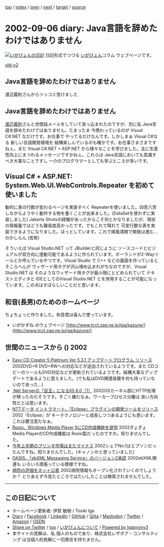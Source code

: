 [top](../index.html) 
 / [index](index.html) 
 / [prev](ig020905.html) 
 / [next](ig020909.html) 
 / [target](https://www.igapyon.jp/igapyon/diary/2002/ig020906.html) 
 / [source](https://github.com/igapyon/diary/blob/master/2002/ig020906.src.md) 

2002-09-06 diary: Java言語を辞めたわけではありません
=====================================================================================================
[![いがぴょんの日記](https://www.igapyon.jp/igapyon/diary/images/iga200306s.jpg "いがぴょん")](https://www.igapyon.jp/igapyon/diary/memo/memoigapyon.html) 日記形式でつづる [いがぴょん](https://www.igapyon.jp/igapyon/diary/memo/memoigapyon.html)コラム ウェブページです。

[old-v2](ig020906-orig.html)

## Java言語を辞めたわけではありません

渡辺義則さんからツッコミ受けました


## Java言語を辞めたわけではありません

[渡辺義則](http://d.hatena.ne.jp/a-san/)さんと世間話メールをしていて突っ込まれたのですが、別に私
Java言語を辞めたわけではありません。たまったま 今携わっているのが Visual C#.NET なだけです。お仕事で やってるだけなんです。しかしまぁ Visual C#なる 新しい言語開発環境を 結構楽しんでいるのも確かです。お仕事さまさまですねぇ。また Visual C#.NET + ASP.NET から様々なことを学びました。主に生産性向上にまつわるメッセージですかねぇ。これらは
Java言語においても意識すべき大事なことですし 一介のプログラマーとしても学ぶところが多いです。

## Visual C# + ASP.NET: System.Web.UI.WebControls.Repeater を初めて使いました

動的に表の行数が変わるページを実装すべく Repeaterを使いました。四苦八苦しながらようやく動作する物を書くことが出来ました。(DataSetを使わずに実装しました)
Jakarta Strutsの経験があったからこそ何とかなりましたが、現状の情報量ではどうも難易度高かったです。でもこれで晴れて 可変行数な表を実装できるようになりました。ほっとしています。これで順風満開で開発は進む…のかしらん
(苦笑)

そういえば Visual Studio.NET って JBuilderと同じように ソースコードとビジュアルが双方向に連動可能であるように作られています。ボーランドが2-Wayツールとか呼んでいるやつです。Visual
Studio で C++ などの画面を作っていると そこらへんが ウィザード用タグが沢山埋め込まれがちなのですが、Visual
Studio.NET は そのようなウィザード用タグが最小限にとどめられていて テキストエディタと
IDEとしてのVisual Studio.NET とを併用することが可能になっています。この点はすばらしいことだと思います。

## 和音(長男)のためのホームページ

ちょちょっと作りました。和音君は喜んで使っています。

* いがかずね のウェブページ
  [http://www.tcct.zaq.ne.jp/iga/kazune/](http://www.tcct.zaq.ne.jp/iga/kazune/)

## 世間のニュースから () 2002

* [Easy CD Creator 5 Platinum Ver 5.3.1 アップデートプログラム リリース](http://www.roxio.co.jp/products/ecdc5/index.html)  2002DVD+R DVD+RWへの対応などが追加されているようです。また CDコピーのツールもDVD対応などが更新されているようです。結構大事なアップデートであるように思えました。(でも私はDVD関連装置を何も持っていないのであった…)
* [.Net Serverの「目玉」になるIIS 6.0［1］](http://www.zdnet.co.jp/enterprise/0209/03/nw_01.html)  2002OSカーネル部にHTTP処理が移ったのだそうです。すごく嫌だなぁ。ワーカープロセス分離は 良い方向性だとは思います。
* [NTTデータ イントラマート、『Eclipse』プラグインの開発ツールをリリース](http://linux.ascii24.com/linux/news/today/2002/09/04/638374-000.html)  2002『Eclipse』が キーテクノロジーと成長しつつあるようにも思います。これは要注意だなぁ。
* [Roxio、Windows Media Player 9にCD作成機能を提供](http://www.zdnet.co.jp/news/0209/06/nebt_17.html)  2002ぎょぎょ Media PlayerのCD作成機能は Roxio製だったのですか。知りませんでした。
* [今年上半期のプリンタ市場はまたマイナス](http://www.zdnet.co.jp/news/0209/05/njbt_07.html)  2002シェアNo.1はエプソンだったんですね。知りませんでした。(キャノンかと思っていました)
* [OASIS、「ebXML Messaging Service」のバージョン2承認](http://biztech.nikkeibp.co.jp/wcs/show/leaf/CID/onair/biztech/comp/205257)  2002ebXML関連も いろいろ頑張っている模様ですね。
* [病院の評価をネット公表](http://jcqhc.or.jp/)  2002病院情報もオープン化されていくのでしょうか？ とりあえず今見たところではたいしたことは検索されませんでした。


----------------------------------------------------------------------------------------------------

## この日記について

* ホームページ更新者: 伊賀 敏樹 / Tosiki Iga
* [Diary](https://www.igapyon.jp/igapyon/diary/) / [Facebook](https://www.facebook.com/igapyon) / [LinkedIn](https://www.linkedin.com/in/toshikiiga) / [GitHub](https://github.com/igapyon) / [Qiita](https://qiita.com/igapyon) / [Mastodon](https://social.vivaldi.net/@igapyon) / [Twitter](https://twitter.com/ToshikiIga) / [Amazon](https://www.amazon.co.jp/%E4%BC%8A%E8%B3%80-%E6%95%8F%E6%A8%B9/e/B004LTQWCQ) / [OSDN](https://ja.osdn.net/users/iga/)
* [Share on Twitter](https://twitter.com/intent/tweet?hashtags=igapyon%2Cdiary%2C%E3%81%84%E3%81%8C%E3%81%B4%E3%82%87%E3%82%93&text=Java%E8%A8%80%E8%AA%9E%E3%82%92%E8%BE%9E%E3%82%81%E3%81%9F%E3%82%8F%E3%81%91%E3%81%A7%E3%81%AF%E3%81%82%E3%82%8A%E3%81%BE%E3%81%9B%E3%82%93&url=https%3A%2F%2Fwww.igapyon.jp%2Figapyon%2Fdiary%2F2002%2Fig020906.html) / [top](../index.html) / [いがぴょんについて](https://www.igapyon.jp/igapyon/diary/memo/memoigapyon.html) / [Powered by Igapyonv3](https://github.com/igapyon/igapyonv3)
* 本サイトの見解は、私 個人のものであり、株式会社レザボア・コンサルティング は当個人的見解に一切責任を持ちません。 
